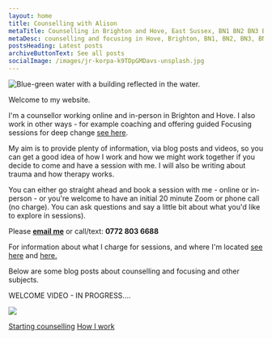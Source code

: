 ```yaml
---
layout: home
title: Counselling with Alison
metaTitle: Counselling in Brighton and Hove, East Sussex, BN1 BN2 BN3 BN41
metaDesc: counselling and focusing in Hove, Brighton, BN1, BN2, BN3, BN41, BN43
postsHeading: Latest posts
archiveButtonText: See all posts
socialImage: /images/jr-korpa-k9TDpGMDavs-unsplash.jpg
---
```

![Blue-green water with a building reflected in the water.](/images/jr-korpa-k9TDpGMDavs-unsplash.jpg)

W﻿elcome to my website. 

I﻿'m a counsellor working online and in-person in Brighton and Hove. I also work in other ways - for example coaching and offering guided Focusing sessions for deep change [see here](/pages/about-me).

My aim is to provide plenty of information, via blog posts and videos, so you can get a good idea of how I work and how we might work together if you decide to come and have a session with me.
I﻿ will also be writing about trauma and how therapy works.

Y﻿ou can either go straight ahead and book a session with me - online or in-person - or you're welcome to have an initial 20 minute Zoom or phone call (no charge). You can ask questions and say a little bit about what you'd like to explore in sessions).

Please **[email me](mailto:dwellingspacecounselling@gmail.com)** or call/text:  **0772 803 6688**

F﻿or information about what I charge for sessions, and where I'm located [see here](/pages/about-me) and [here.](/pages/fees)

B﻿elow are some blog posts about counselling and focusing and other subjects. 

W﻿ELCOME VIDEO - IN PROGRESS....



![](/images/meric-dagli-518103-unsplash.jpg)

[Starting counselling](/posts/test-post)
[﻿How I work](/collections/posts)